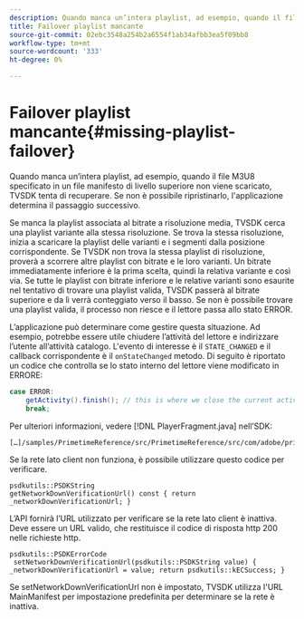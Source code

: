 ```yaml
---
description: Quando manca un’intera playlist, ad esempio, quando il file M3U8 specificato in un file manifesto di livello superiore non viene scaricato, TVSDK tenta di recuperare. Se non è possibile ripristinarlo, l'applicazione determina il passaggio successivo.
title: Failover playlist mancante
source-git-commit: 02ebc3548a254b2a6554f1ab34afbb3ea5f09bb8
workflow-type: tm+mt
source-wordcount: '333'
ht-degree: 0%

---
```


# Failover playlist mancante{#missing-playlist-failover}

Quando manca un’intera playlist, ad esempio, quando il file M3U8 specificato in un file manifesto di livello superiore non viene scaricato, TVSDK tenta di recuperare. Se non è possibile ripristinarlo, l&#39;applicazione determina il passaggio successivo.

Se manca la playlist associata al bitrate a risoluzione media, TVSDK cerca una playlist variante alla stessa risoluzione. Se trova la stessa risoluzione, inizia a scaricare la playlist delle varianti e i segmenti dalla posizione corrispondente. Se TVSDK non trova la stessa playlist di risoluzione, proverà a scorrere altre playlist con bitrate e le loro varianti. Un bitrate immediatamente inferiore è la prima scelta, quindi la relativa variante e così via. Se tutte le playlist con bitrate inferiore e le relative varianti sono esaurite nel tentativo di trovare una playlist valida, TVSDK passerà al bitrate superiore e da lì verrà conteggiato verso il basso. Se non è possibile trovare una playlist valida, il processo non riesce e il lettore passa allo stato ERROR.

L’applicazione può determinare come gestire questa situazione. Ad esempio, potrebbe essere utile chiudere l’attività del lettore e indirizzare l’utente all’attività catalogo. L&#39;evento di interesse è il `STATE_CHANGED` e il callback corrispondente è il `onStateChanged` metodo. Di seguito è riportato un codice che controlla se lo stato interno del lettore viene modificato in ERRORE:

```java
case ERROR: 
    getActivity().finish(); // this is where we close the current activity (the Player activity) 
    break;
```

Per ulteriori informazioni, vedere [!DNL PlayerFragment.java] nell’SDK:

```
[…]/samples/PrimetimeReference/src/PrimetimeReference/src/com/adobe/primetime/reference/ui/player/
```

Se la rete lato client non funziona, è possibile utilizzare questo codice per verificare.

```
psdkutils::PSDKString 
getNetworkDownVerificationUrl() const { return 
_networkDownVerificationUrl; }
```

L’API fornirà l’URL utilizzato per verificare se la rete lato client è inattiva. Deve essere un URL valido, che restituisce il codice di risposta http 200 nelle richieste http.

```
psdkutils::PSDKErrorCode 
 setNetworkDownVerificationUrl(psdkutils::PSDKString value) {  
_networkDownVerificationUrl = value; return psdkutils::kECSuccess; }
```

Se setNetworkDownVerificationUrl non è impostato, TVSDK utilizza l&#39;URL MainManifest per impostazione predefinita per determinare se la rete è inattiva.
